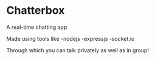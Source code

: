 # Chatterbox
A real-time chatting app


Made using tools like 
-nodejs
-expressjs
-socket.io 


Through which you can talk privately as well as in group!
